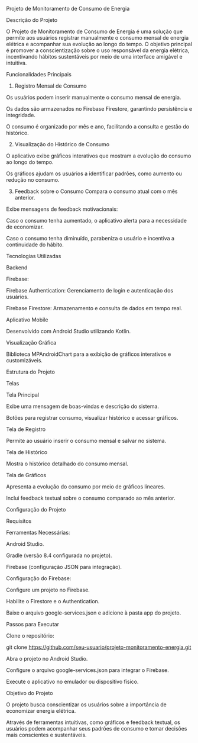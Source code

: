 Projeto de Monitoramento de Consumo de Energia

Descrição do Projeto

O Projeto de Monitoramento de Consumo de Energia é uma solução que permite aos usuários registrar manualmente o consumo mensal de energia elétrica e acompanhar sua evolução ao longo do tempo. 
O objetivo principal é promover a conscientização sobre o uso responsável da energia elétrica, incentivando hábitos sustentáveis por meio de uma interface amigável e intuitiva.

Funcionalidades Principais

1. Registro Mensal de Consumo
   
Os usuários podem inserir manualmente o consumo mensal de energia.

Os dados são armazenados no Firebase Firestore, garantindo persistência e integridade.

O consumo é organizado por mês e ano, facilitando a consulta e gestão do histórico.

2. Visualização do Histórico de Consumo
   
O aplicativo exibe gráficos interativos que mostram a evolução do consumo ao longo do tempo.

Os gráficos ajudam os usuários a identificar padrões, como aumento ou redução no consumo.

3. Feedback sobre o Consumo
Compara o consumo atual com o mês anterior.

Exibe mensagens de feedback motivacionais:

Caso o consumo tenha aumentado, o aplicativo alerta para a necessidade de economizar.

Caso o consumo tenha diminuído, parabeniza o usuário e incentiva a continuidade do hábito.

Tecnologias Utilizadas

Backend

Firebase:

Firebase Authentication: Gerenciamento de login e autenticação dos usuários.

Firebase Firestore: Armazenamento e consulta de dados em tempo real.

Aplicativo Mobile

Desenvolvido com Android Studio utilizando Kotlin.

Visualização Gráfica

Biblioteca MPAndroidChart para a exibição de gráficos interativos e customizáveis.


Estrutura do Projeto


Telas


Tela Principal

Exibe uma mensagem de boas-vindas e descrição do sistema.

Botões para registrar consumo, visualizar histórico e acessar gráficos.


Tela de Registro

Permite ao usuário inserir o consumo mensal e salvar no sistema.


Tela de Histórico

Mostra o histórico detalhado do consumo mensal.


Tela de Gráficos

Apresenta a evolução do consumo por meio de gráficos lineares.

Inclui feedback textual sobre o consumo comparado ao mês anterior.


Configuração do Projeto

Requisitos

Ferramentas Necessárias:


Android Studio.

Gradle (versão 8.4 configurada no projeto).

Firebase (configuração JSON para integração).

Configuração do Firebase:


Configure um projeto no Firebase.

Habilite o Firestore e o Authentication.

Baixe o arquivo google-services.json e adicione à pasta app do projeto.

Passos para Executar

Clone o repositório:

git clone https://github.com/seu-usuario/projeto-monitoramento-energia.git

Abra o projeto no Android Studio.

Configure o arquivo google-services.json para integrar o Firebase.

Execute o aplicativo no emulador ou dispositivo físico.


Objetivo do Projeto

O projeto busca conscientizar os usuários sobre a importância de economizar energia elétrica.

Através de ferramentas intuitivas, como gráficos e feedback textual, os usuários podem acompanhar seus padrões de consumo e tomar decisões mais conscientes e sustentáveis.
